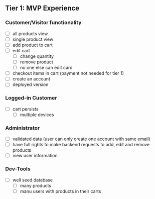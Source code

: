 ## Tier 1: MVP Experience
### Customer/Visitor functionality
- [ ] all products view
- [ ] single product view
- [ ] add product to cart
- [ ] edit cart
	- [ ] change quantity
	- [ ] remove product
	- [ ] no one else can edit card
- [ ] checkout items in cart (payment not needed for tier 1)
- [ ] create an account
- [ ]  deployed version

### Logged-in Customer
- [ ] cart persists
	- [ ] multiple devices
### Administrator
- [ ] validated data (user can only create one account with same email)
- [ ] have full rights to make backend requests to add, edit and remove products
- [ ] view user information

### Dev-Tools
- [ ] well seed database
	- [ ] many products
	- [ ] manu users with products in their carts
